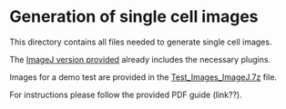 # Generation of single cell images

This directory contains all files needed to generate single cell images. 

The [ImageJ version provided](Cellect_Installation.zip) already includes the necessary plugins. 

Images for a demo test are provided in the [Test_Images_ImageJ.7z](Test_Images_ImageJ.7z) file. 

For instructions please follow the provided PDF guide (link??). 
